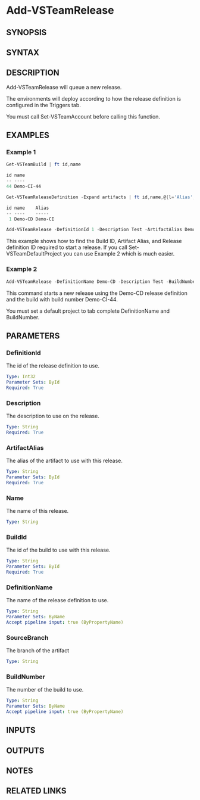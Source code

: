 <!-- #include "./common/header.md" -->

# Add-VSTeamRelease

## SYNOPSIS

<!-- #include "./synopsis/Add-VSTeamRelease.md" -->

## SYNTAX

## DESCRIPTION

Add-VSTeamRelease will queue a new release.

The environments will deploy according to how the release definition is configured in the Triggers tab.

You must call Set-VSTeamAccount before calling this function.

## EXAMPLES

### Example 1

```powershell
Get-VSTeamBuild | ft id,name

id name
-- ----
44 Demo-CI-44

Get-VSTeamReleaseDefinition -Expand artifacts | ft id,name,@{l='Alias';e={$_.artifacts[0].alias}}

id name    Alias
-- ----    -----
 1 Demo-CD Demo-CI

Add-VSTeamRelease -DefinitionId 1 -Description Test -ArtifactAlias Demo-CI -BuildId 44
```

This example shows how to find the Build ID, Artifact Alias, and Release definition ID required to start a release. If you call Set-VSTeamDefaultProject you can use Example 2 which is much easier.

### Example 2

```powershell
Add-VSTeamRelease -DefinitionName Demo-CD -Description Test -BuildNumber Demo-CI-44
```

This command starts a new release using the Demo-CD release definition and the build with build number Demo-CI-44.

You must set a default project to tab complete DefinitionName and BuildNumber.

## PARAMETERS

### DefinitionId

The id of the release definition to use.

```yaml
Type: Int32
Parameter Sets: ById
Required: True
```

### Description

The description to use on the release.

```yaml
Type: String
Required: True
```

### ArtifactAlias

The alias of the artifact to use with this release.

```yaml
Type: String
Parameter Sets: ById
Required: True
```

### Name

The name of this release.

```yaml
Type: String
```

### BuildId

The id of the build to use with this release.

```yaml
Type: String
Parameter Sets: ById
Required: True
```

### DefinitionName

The name of the release definition to use.

```yaml
Type: String
Parameter Sets: ByName
Accept pipeline input: true (ByPropertyName)
```

### SourceBranch

The branch of the artifact

```yaml
Type: String
```

### BuildNumber

The number of the build to use.

```yaml
Type: String
Parameter Sets: ByName
Accept pipeline input: true (ByPropertyName)
```

<!-- #include "./params/projectName.md" -->

<!-- #include "./params/forcegroup.md" -->

## INPUTS

## OUTPUTS

## NOTES

<!-- #include "./common/prerequisites.md" -->

## RELATED LINKS
